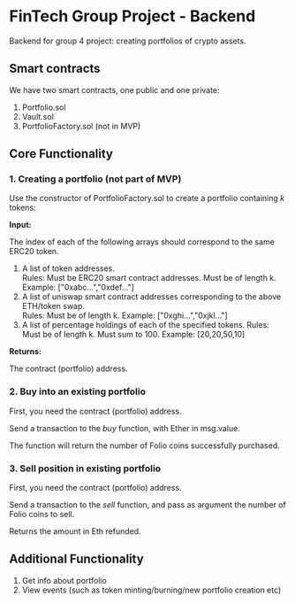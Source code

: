 # FinTech Group Project - Backend

Backend for group 4 project: creating portfolios of crypto assets.

## Smart contracts

We have two smart contracts, one public and one private:

1. Portfolio.sol
2. Vault.sol
3. PortfolioFactory.sol (not in MVP)

## Core Functionality

### 1. Creating a portfolio (not part of MVP)

Use the constructor of PortfolioFactory.sol to create a portfolio containing *k* tokens:

**Input:** 

The index of each of the following arrays should correspond to the same ERC20 token.

1. A list of token addresses. \
   Rules: Must be ERC20 smart contract addresses. Must be of length k. \
   Example: ["0xabc...","0xdef..."]
2. A list of uniswap smart contract addresses corresponding to the above ETH/token swap. \
   Rules: Must be of length k. 
   Example: ["0xghi...","0xjkl..."]
3. A list of percentage holdings of each of the specified tokens. 
   Rules: Must be of length k. Must sum to 100.
   Example: [20,20,50,10]

**Returns:**

The contract (portfolio) address.


### 2. Buy into an existing portfolio

First, you need the contract (portfolio) address. 

Send a transaction to the *buy* function, with Ether in msg.value. 

The function will return the number of Folio coins successfully purchased. 


### 3. Sell position in existing portfolio

First, you need the contract (portfolio) address.

Send a transaction to the *sell* function, and pass as argument the number of Folio coins to sell. 

Returns the amount in Eth refunded.


## Additional Functionality

1. Get info about portfolio
2. View events (such as token minting/burning/new portfolio creation etc)


